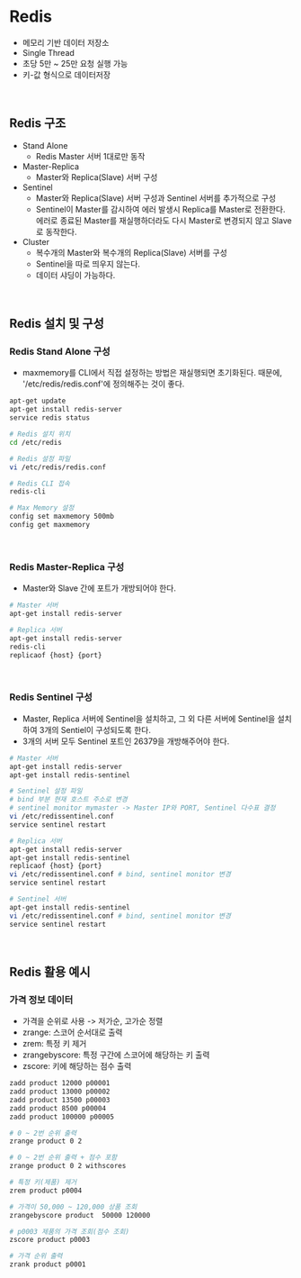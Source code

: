 # Redis

 - 메모리 기반 데이터 저장소
 - Single Thread
 - 초당 5만 ~ 25만 요청 실행 가능
 - 키-값 형식으로 데이터저장

<br/>

## Redis 구조

 - Stand Alone
    - Redis Master 서버 1대로만 동작
 - Master-Replica
    - Master와 Replica(Slave) 서버 구성
 - Sentinel
    - Master와 Replica(Slave) 서버 구성과 Sentinel 서버를 추가적으로 구성
    - Sentinel이 Master를 감시하여 에러 발생시 Replica를 Master로 전환한다. 에러로 종료된 Master를 재실행하더라도 다시 Master로 변경되지 않고 Slave로 동작한다.
 - Cluster
    - 복수개의 Master와 복수개의 Replica(Slave) 서버를 구성
    - Sentinel을 따로 띄우지 않는다.
    - 데이터 샤딩이 가능하다.

<br/>

## Redis 설치 및 구성

### Redis Stand Alone 구성

 - maxmemory를 CLI에서 직접 설정하는 방법은 재실행되면 초기화된다. 때문에, '/etc/redis/redis.conf'에 정의해주는 것이 좋다.
```bash
apt-get update
apt-get install redis-server
service redis status

# Redis 설치 위치
cd /etc/redis

# Redis 설정 파일
vi /etc/redis/redis.conf

# Redis CLI 접속
redis-cli

# Max Memory 설정
config set maxmemory 500mb
config get maxmemory
```
<br/>

### Redis Master-Replica 구성

 - Master와 Slave 간에 포트가 개방되어야 한다.
```bash
# Master 서버
apt-get install redis-server

# Replica 서버
apt-get install redis-server
redis-cli
replicaof {host} {port}
```
<br/>

### Redis Sentinel 구성

 - Master, Replica 서버에 Sentinel을 설치하고, 그 외 다른 서버에 Sentinel을 설치하여 3개의 Sentiel이 구성되도록 한다.
 - 3개의 서버 모두 Sentinel 포트인 26379을 개방해주어야 한다.
```bash
# Master 서버
apt-get install redis-server
apt-get install redis-sentinel

# Sentinel 설정 파일
# bind 부분 현재 호스트 주소로 변경
# sentinel monitor mymaster -> Master IP와 PORT, Sentinel 다수표 결정
vi /etc/redissentinel.conf
service sentinel restart

# Replica 서버
apt-get install redis-server
apt-get install redis-sentinel
replicaof {host} {port}
vi /etc/redissentinel.conf # bind, sentinel monitor 변경
service sentinel restart

# Sentinel 서버
apt-get install redis-sentinel
vi /etc/redissentinel.conf # bind, sentinel monitor 변경
service sentinel restart
```
<br/>

## Redis 활용 예시

### 가격 정보 데이터

 - 가격을 순위로 사용 -> 저가순, 고가순 정렬
 - zrange: 스코어 순서대로 출력
 - zrem: 특정 키 제거
 - zrangebyscore: 특정 구간에 스코어에 해당하는 키 출력
 - zscore: 키에 해당하는 점수 출력
```bash
zadd product 12000 p00001
zadd product 13000 p00002
zadd product 13500 p00003
zadd product 8500 p00004
zadd product 100000 p00005

# 0 ~ 2번 순위 출력
zrange product 0 2

# 0 ~ 2번 순위 출력 + 점수 포함
zrange product 0 2 withscores

# 특정 키(제품) 제거
zrem product p0004

# 가격이 50,000 ~ 120,000 상품 조회
zrangebyscore product  50000 120000

# p0003 제품의 가격 조회(점수 조회)
zscore product p0003

# 가격 순위 출력
zrank product p0001
```

